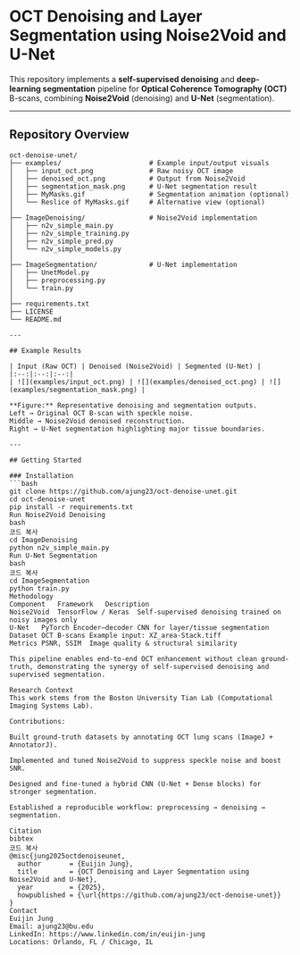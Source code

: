 # OCT Denoising and Layer Segmentation using Noise2Void and U-Net

This repository implements a **self-supervised denoising** and **deep-learning segmentation** pipeline for **Optical Coherence Tomography (OCT)** B-scans, combining **Noise2Void** (denoising) and **U-Net** (segmentation).

---

## Repository Overview

```text
oct-denoise-unet/
├── examples/                      # Example input/output visuals
│   ├── input_oct.png              # Raw noisy OCT image
│   ├── denoised_oct.png           # Output from Noise2Void
│   ├── segmentation_mask.png      # U-Net segmentation result
│   ├── MyMasks.gif                # Segmentation animation (optional)
│   └── Reslice of MyMasks.gif     # Alternative view (optional)
│
├── ImageDenoising/                # Noise2Void implementation
│   ├── n2v_simple_main.py
│   ├── n2v_simple_training.py
│   ├── n2v_simple_pred.py
│   └── n2v_simple_models.py
│
├── ImageSegmentation/             # U-Net implementation
│   ├── UnetModel.py
│   ├── preprocessing.py
│   └── train.py
│
├── requirements.txt
├── LICENSE
└── README.md

---

## Example Results

| Input (Raw OCT) | Denoised (Noise2Void) | Segmented (U-Net) |
|:--:|:--:|:--:|
| ![](examples/input_oct.png) | ![](examples/denoised_oct.png) | ![](examples/segmentation_mask.png) |

**Figure:** Representative denoising and segmentation outputs.  
Left → Original OCT B-scan with speckle noise.  
Middle → Noise2Void denoised reconstruction.  
Right → U-Net segmentation highlighting major tissue boundaries.

---

## Getting Started

### Installation
```bash
git clone https://github.com/ajung23/oct-denoise-unet.git
cd oct-denoise-unet
pip install -r requirements.txt
Run Noise2Void Denoising
bash
코드 복사
cd ImageDenoising
python n2v_simple_main.py
Run U-Net Segmentation
bash
코드 복사
cd ImageSegmentation
python train.py
Methodology
Component	Framework	Description
Noise2Void	TensorFlow / Keras	Self-supervised denoising trained on noisy images only
U-Net	PyTorch	Encoder–decoder CNN for layer/tissue segmentation
Dataset	OCT B-scans	Example input: XZ_area-Stack.tiff
Metrics	PSNR, SSIM	Image quality & structural similarity

This pipeline enables end-to-end OCT enhancement without clean ground-truth, demonstrating the synergy of self-supervised denoising and supervised segmentation.

Research Context
This work stems from the Boston University Tian Lab (Computational Imaging Systems Lab).

Contributions:

Built ground-truth datasets by annotating OCT lung scans (ImageJ + AnnotatorJ).

Implemented and tuned Noise2Void to suppress speckle noise and boost SNR.

Designed and fine-tuned a hybrid CNN (U-Net + Dense blocks) for stronger segmentation.

Established a reproducible workflow: preprocessing → denoising → segmentation.

Citation
bibtex
코드 복사
@misc{jung2025octdenoiseunet,
  author       = {Euijin Jung},
  title        = {OCT Denoising and Layer Segmentation using Noise2Void and U-Net},
  year         = {2025},
  howpublished = {\url{https://github.com/ajung23/oct-denoise-unet}}
}
Contact
Euijin Jung
Email: ajung23@bu.edu
LinkedIn: https://www.linkedin.com/in/euijin-jung
Locations: Orlando, FL / Chicago, IL
